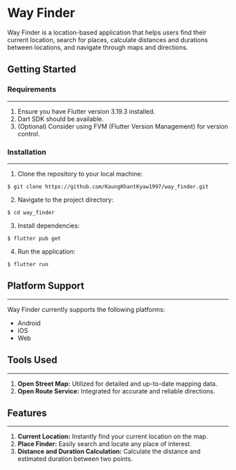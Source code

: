 # Way Finder

Way Finder is a location-based application that helps users find their current location, search for places, calculate distances and durations between locations, and navigate through maps and directions.

## Getting Started

### Requirements

---

1. Ensure you have Flutter version 3.19.3 installed.
2. Dart SDK should be available.
3. (Optional) Consider using FVM (Flutter Version Management) for version control.

### Installation

---

1. Clone the repository to your local machine:

```
$ git clone https://github.com/KaungKhantKyaw1997/way_finder.git
```

2. Navigate to the project directory:

```
$ cd way_finder
```

3. Install dependencies:

```
$ flutter pub get
```

4. Run the application:

```
$ flutter run
```

## Platform Support

---

Way Finder currently supports the following platforms:

- Android
- iOS
- Web

## Tools Used

---

1. **Open Street Map:** Utilized for detailed and up-to-date mapping data.
2. **Open Route Service:** Integrated for accurate and reliable directions.

## Features

---

1. **Current Location:** Instantly find your current location on the map.
2. **Place Finder:** Easily search and locate any place of interest.
3. **Distance and Duration Calculation:** Calculate the distance and estimated duration between two points.
